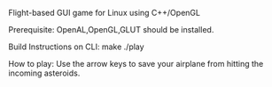 Flight-based GUI game for Linux using C++/OpenGL

Prerequisite:
OpenAL,OpenGL,GLUT should be installed. 

Build Instructions on CLI:
make
./play

How to play:
Use the arrow keys to save your airplane from hitting the incoming
asteroids.
